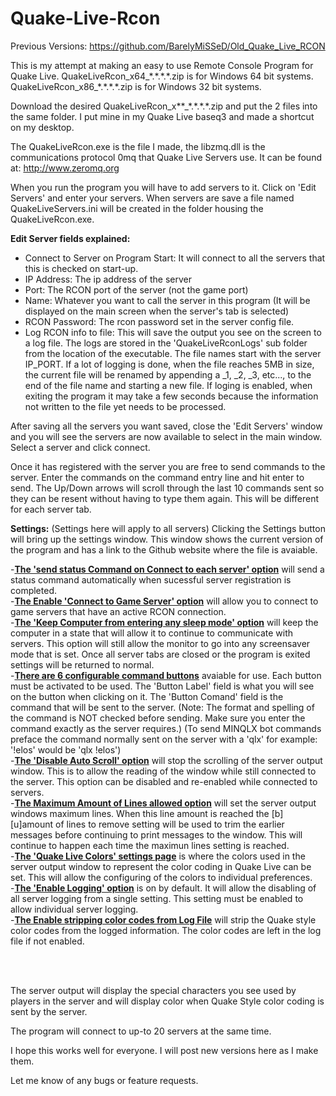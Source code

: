 # Quake-Live-Rcon

Previous Versions: https://github.com/BarelyMiSSeD/Old_Quake_Live_RCON

This is my attempt at making an easy to use Remote Console Program for Quake Live.
QuakeLiveRcon_x64_\*.\*.\*.\*.zip is for Windows 64 bit systems.
QuakeLiveRcon_x86_\*.\*.\*.\*.zip is for Windows 32 bit systems.


Download the desired QuakeLiveRcon_x\*\*_\*.\*.\*.\*.zip and put the 2 files into the same folder.
I put mine in my Quake Live baseq3 and made a shortcut on my desktop.

The QuakeLiveRcon.exe is the file I made, the libzmq.dll is the communications protocol 0mq
that Quake Live Servers use. It can be found at: http://www.zeromq.org

When you run the program you will have to add servers to it. Click on 'Edit Servers'
and enter your servers. When servers are save a file named QuakeLiveServers.ini will be 
created in the folder housing the QuakeLiveRcon.exe.

<b>Edit Server fields explained:</b>
- Connect to Server on Program Start: It will connect to all the servers that this is checked on start-up.
- IP Address: The ip address of the server
- Port: The RCON port of the server (not the game port)
- Name: Whatever you want to call the server in this program (It will be displayed on the main screen when the server's tab is selected)
- RCON Password: The rcon password set in the server config file.
- Log RCON info to file: This will save the output you see on the screen to a log file. The logs are stored in the 'QuakeLiveRconLogs'
sub folder from the location of the executable. The file names start with the server IP_PORT. If a lot of logging is done, when the file reaches 5MB in size, the current file will be renamed by appending a _1, _2, _3, etc..., to the end of the file name and starting a new file. If loging is enabled, when exiting the program it may take a few seconds because the information not written to the file yet needs to be processed.

After saving all the servers you want saved, close the 'Edit Servers' window and you will see the servers
are now available to select in the main window. Select a server and click connect.

Once it has registered with the server you are free to send commands to the server.
Enter the commands on the command entry line and hit enter to send.
The Up/Down arrows will scroll through the last 10 commands sent so they can be resent without having to type them again.
This will be different for each server tab.

<b>Settings:</b> (Settings here will apply to all servers)
Clicking the Settings button will bring up the settings window. This window shows the current version of the program and has a link to the Github website where the file is avaiable.<br>

-<b><u>The 'send status Command on Connect to each server' option</u></b> will send a status command automatically when sucessful server registration is completed.<br>
-<b><u>The Enable 'Connect to Game Server' option</u></b> will allow you to connect to game servers that have an active RCON connection.<br>
-<b><u>The 'Keep Computer from entering any sleep mode' option</u></b> will keep the computer in a state that will allow it to continue to communicate with servers. This option will still allow the monitor to go into any screensaver mode that is set. Once all server tabs are closed or the program is exited settings will be returned to normal.<br>
-<b><u>There are 6 configurable command buttons</u></b> avaiable for use. Each button must be activated to be used. The 'Button Label' field is what you will see on the button when clicking on it. The 'Button Comand' field is the command that will be sent to the server. (Note: The format and spelling of the command is NOT checked before sending. Make sure you enter the command exactly as the server requires.) (To send MINQLX bot commands preface the command normally sent on the server with a 'qlx' for example: '!elos' would be 'qlx !elos')<br>
-<b><u>The 'Disable Auto Scroll' option</u></b> will stop the scrolling of the server output window. This is to allow the reading of the window while still connected to the server. This option can be disabled and re-enabled while connected to servers.<br>
-<b><u>The Maximum Amount of Lines allowed option</u></b> will set the server output windows maximum lines. When this line amount is reached the [b][u]amount of lines to remove</u></b> setting will be used to trim the earlier messages before continuing to print messages to the window. This will continue to happen each time the maximun lines setting is reached.<br>
-<b><u>The 'Quake Live Colors' settings page</u></b> is where the colors used in the server output window to represent the color coding in Quake Live can be set. This will allow the configuring of the colors to individual preferences.<br>
-<b><u>The 'Enable Logging' option</u></b> is on by default. It will allow the disabling of all server logging from a single setting. This setting must be enabled to allow individual server logging.<br>
-<b><u>The Enable stripping color codes from Log File</u></b> will strip the Quake style color codes from the logged information. The color codes are left in the log file if not enabled. <br>

<br><br>

The server output will display the special characters you see used by players in the server and will display color when Quake Style color coding is sent by the server.

The program will connect to up-to 20 servers at the same time.

I hope this works well for everyone. I will post new versions here as I make them.

Let me know of any bugs or feature requests.
